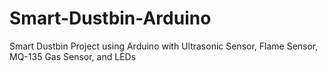 # Smart-Dustbin-Arduino
  Smart Dustbin Project using Arduino with Ultrasonic Sensor, Flame Sensor, MQ-135 Gas Sensor, and LEDs
